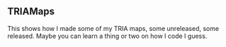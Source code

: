 ## TRIAMaps

This shows how I made some of my TRIA maps, some unreleased, some released. Maybe you can learn a thing or two on how I code I guess.
